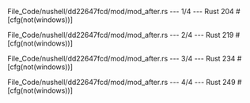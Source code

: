 File_Code/nushell/dd22647fcd/mod/mod_after.rs --- 1/4 --- Rust
                                                                                                                                                           204 #[cfg(not(windows))]

File_Code/nushell/dd22647fcd/mod/mod_after.rs --- 2/4 --- Rust
                                                                                                                                                           219 #[cfg(not(windows))]

File_Code/nushell/dd22647fcd/mod/mod_after.rs --- 3/4 --- Rust
                                                                                                                                                           234 #[cfg(not(windows))]

File_Code/nushell/dd22647fcd/mod/mod_after.rs --- 4/4 --- Rust
                                                                                                                                                           249 #[cfg(not(windows))]


